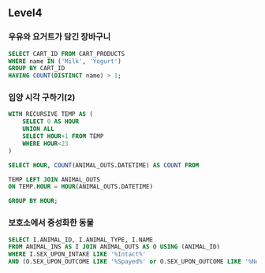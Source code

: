 ## Level4

### 우유와 요거트가 담긴 장바구니

```sql
SELECT CART_ID FROM CART_PRODUCTS
WHERE name IN ('Milk', 'Yogurt')
GROUP BY CART_ID
HAVING COUNT(DISTINCT name) > 1;
```

### 입양 시각 구하기(2)

```sql
WITH RECURSIVE TEMP AS (
    SELECT 0 AS HOUR
    UNION ALL
    SELECT HOUR+1 FROM TEMP
    WHERE HOUR<23
)

SELECT HOUR, COUNT(ANIMAL_OUTS.DATETIME) AS COUNT FROM

TEMP LEFT JOIN ANIMAL_OUTS
ON TEMP.HOUR = HOUR(ANIMAL_OUTS.DATETIME)

GROUP BY HOUR;
```

### 보호소에서 중성화한 동물

```sql
SELECT I.ANIMAL_ID, I.ANIMAL_TYPE, I.NAME
FROM ANIMAL_INS AS I JOIN ANIMAL_OUTS AS O USING (ANIMAL_ID)
WHERE I.SEX_UPON_INTAKE LIKE '%Intact%' 
AND (O.SEX_UPON_OUTCOME LIKE '%Spayed%' or O.SEX_UPON_OUTCOME LIKE '%Neutered%')
```

### 